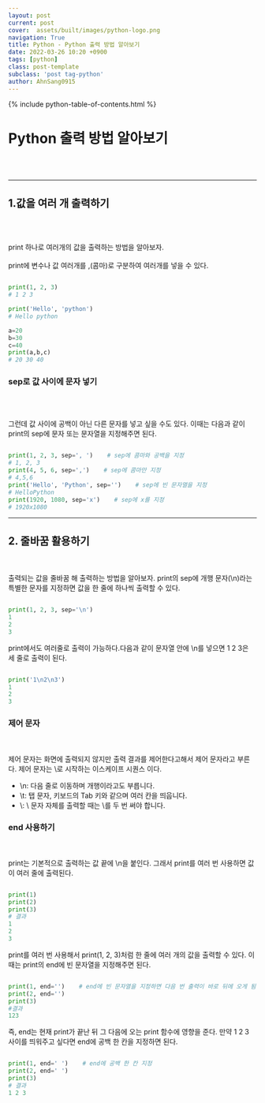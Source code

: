 ```yaml
---
layout: post
current: post
cover:  assets/built/images/python-logo.png
navigation: True
title: Python - Python 출력 방법 알아보기
date: 2022-03-26 10:20 +0900
tags: [python]
class: post-template
subclass: 'post tag-python'
author: AhnSang0915
---
```


{% include python-table-of-contents.html %}

# Python 출력 방법 알아보기
<br>
<br>

---

## 1.값을 여러 개 출력하기
<br>
<br>

print 하나로 여러개의 값을 출력하는 방법을 알아보자.
<br>
<br>
print에 변수나 값 여러개를 ,(콤마)로 구분하여 여러개를 넣을 수 있다.

~~~python

print(1, 2, 3)
# 1 2 3

print('Hello', 'python')
# Hello python

a=20
b=30
c=40
print(a,b,c)
# 20 30 40

~~~


### sep로 값 사이에 문자 넣기

<br>
<br>

그런데 값 사이에 공백이 아닌 다른 문자를 넣고 싶을 수도 있다. 이때는 다음과 같이 print의 sep에 문자 또는 문자열을 지정해주면 된다.


~~~python

print(1, 2, 3, sep=', ')    # sep에 콤마와 공백을 지정
# 1, 2, 3
print(4, 5, 6, sep=',')    # sep에 콤마만 지정
# 4,5,6
print('Hello', 'Python', sep='')    # sep에 빈 문자열을 지정
# HelloPython
print(1920, 1080, sep='x')    # sep에 x를 지정
# 1920x1080

~~~


---

## 2. 줄바꿈 활용하기
<br>
<br>
출력되는 값을 줄바꿈 해 출력하는 방법을 알아보자. print의 sep에 개행 문자(\n)라는 특별한 문자를 지정하면 값을 한 줄에 하나씩 출력할 수 있다.

~~~python

print(1, 2, 3, sep='\n')
1
2
3

~~~

print에서도 여러줄로 출력이 가능하다.다음과 같이 문자열 안에 \n를 넣으면 1 2 3은 세 줄로 출력이 된다.

~~~python

print('1\n2\n3')
1
2
3

~~~

### 제어 문자
<br>
<br>
제어 문자는 화면에 출력되지 않지만 출력 결과를 제어한다고해서 제어 문자라고 부른다. 제어 문자는 \로 시작하는 이스케이프 시퀀스 이다.

- \n: 다음 줄로 이동하며 개행이라고도 부릅니다.
- \t: 탭 문자, 키보드의 Tab 키와 같으며 여러 칸을 띄웁니다.
- \\\: \ 문자 자체를 출력할 때는 \를 두 번 써야 합니다.

### end 사용하기
<br>
<br>
print는 기본적으로 출력하는 값 끝에 \n을 붙인다. 그래서 print를 여러 번 사용하면 값이 여러 줄에 출력된다. 

~~~python

print(1)
print(2)
print(3)
# 결과
1
2
3

~~~

print를 여러 번 사용해서 print(1, 2, 3)처럼 한 줄에 여러 개의 값을 출력할 수 있다. 이때는 print의 end에 빈 문자열을 지정해주면 된다.

~~~python

print(1, end='')    # end에 빈 문자열을 지정하면 다음 번 출력이 바로 뒤에 오게 됨
print(2, end='')
print(3)
#결과
123

~~~

즉, end는 현재 print가 끝난 뒤 그 다음에 오는 print 함수에 영향을 준다. 만약 1 2 3 사이를 띄워주고 싶다면 end에 공백 한 칸을 지정하면 된다.


~~~python

print(1, end=' ')    # end에 공백 한 칸 지정
print(2, end=' ')
print(3)
# 결과
1 2 3

~~~
